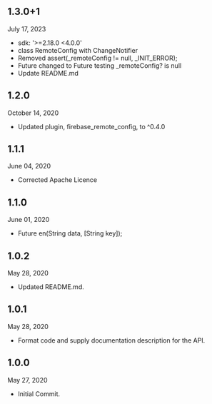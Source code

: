 
## 1.3.0+1
 July 17, 2023
- sdk: '>=2.18.0 <4.0.0'
- class RemoteConfig with ChangeNotifier
- Removed assert(_remoteConfig != null, _INIT_ERROR);
- Future<void> changed to Future<bool> testing _remoteConfig? is null
- Update README.md

## 1.2.0
 October 14, 2020
- Updated plugin, firebase_remote_config, to ^0.4.0 

## 1.1.1
 June 04, 2020
- Corrected Apache Licence 

## 1.1.0
 June 01, 2020
- Future<String> en(String data, [String key]);

## 1.0.2
 May 28, 2020
- Updated README.md.

## 1.0.1
 May 28, 2020
- Format code and supply documentation description for the API.

## 1.0.0
 May 27, 2020
- Initial Commit.

